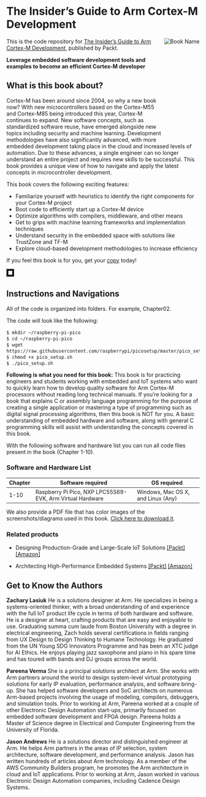 # The Insider’s Guide to Arm Cortex-M Development

<a href="https://www.packtpub.com/product/the-insiders-guide-to-arm-cortex-m-development/9781803231112"><img src="https://m.media-amazon.com/images/I/41dTb0TfEBL.jpg" alt="Book Name" height="256px" align="right"></a>

This is the code repository for [The Insider’s Guide to Arm Cortex-M Development](https://www.packtpub.com/product/the-insiders-guide-to-arm-cortex-m-development/9781803231112), published by Packt.

**Leverage embedded software development tools and examples to become an efficient Cortex-M developer**

## What is this book about?
Cortex-M has been around since 2004, so why a new book now? With new microcontrollers based on the Cortex-M55 and Cortex-M85 being introduced this year, Cortex-M continues to expand. New software concepts, such as standardized software reuse, have emerged alongside new topics including security and machine learning. Development methodologies have also significantly advanced, with more embedded development taking place in the cloud and increased levels of automation. Due to these advances, a single engineer can no longer understand an entire project and requires new skills to be successful.
This book provides a unique view of how to navigate and apply the latest concepts in microcontroller development.

This book covers the following exciting features: 
* Familiarize yourself with heuristics to identify the right components for your Cortex-M project
* Boot code to efficiently start up a Cortex-M device
* Optimize algorithms with compilers, middleware, and other means
* Get to grips with machine learning frameworks and implementation techniques
* Understand security in the embedded space with solutions like TrustZone and TF-M
* Explore cloud-based development methodologies to increase efficiency

If you feel this book is for you, get your [copy](https://www.amazon.com/Insiders-Guide-Arm-Cortex-M-Development-ebook/dp/B0BFK4XDWZ) today!

<a href="https://www.packtpub.com/?utm_source=github&utm_medium=banner&utm_campaign=GitHubBanner"><img src="https://raw.githubusercontent.com/PacktPublishing/GitHub/master/GitHub.png" alt="https://www.packtpub.com/" border="5" /></a>

## Instructions and Navigations
All of the code is organized into folders. For example, Chapter02.

The code will look like the following:
```
$ mkdir ~/raspberry-pi-pico
$ cd ~/raspberry-pi-pico
$ wget https://raw.githubusercontent.com/raspberrypi/picosetup/master/pico_setup.sh
$ chmod +x pico_setup.sh
$ ./pico_setup.sh

```

**Following is what you need for this book:**
This book is for practicing engineers and students working with embedded and IoT systems who want to quickly learn how to develop quality software for Arm Cortex-M processors without reading long technical manuals. If you’re looking for a book that explains C or assembly language programming for the purpose of creating a single application or mastering a type of programming such as digital signal processing algorithms, then this book is NOT for you. A basic understanding of embedded hardware and software, along with general C programming skills will assist with understanding the concepts covered in this book.

With the following software and hardware list you can run all code files present in the book (Chapter 1-10).

### Software and Hardware List

| Chapter  | Software required                                         | OS required                        |
| -------- | ----------------------------------------------------------| -----------------------------------|
| 1-10     | Raspberry Pi Pico, NXP LPC55S69-EVK, Arm Virtual Hardware | Windows, Mac OS X, and Linux (Any) |



We also provide a PDF file that has color images of the screenshots/diagrams used in this book. [Click here to download it](https://packt.link/vjeD9).

### Related products <Other books you may enjoy>
* Designing Production-Grade and Large-Scale IoT Solutions [[Packt]](https://www.packtpub.com/product/designing-production-grade-and-large-scale-iot-solutions/9781838829254) [[Amazon]](https://www.amazon.com/Designing-Production-Grade-Large-Scale-Solutions-end/dp/1838829253)

* Architecting High-Performance Embedded Systems [[Packt]](https://www.packtpub.com/product/architecting-high-performance-embedded-systems/9781789955965) [[Amazon]](https://www.amazon.com/Architecting-High-Performance-Embedded-Systems-high-performance/dp/1789955963)

## Get to Know the Authors
**Zachary Lasiuk**
He is a solutions designer at Arm. He specializes in being a systems-oriented thinker, with a broad understanding of and experience with the full IoT product life cycle in terms of both hardware and software. He is a designer at heart, crafting products that are easy and enjoyable to use. Graduating summa cum laude from Boston University with a degree in electrical engineering, Zach holds several certifications in fields ranging from UX Design to Design Thinking to Humane Technology. He graduated from the UN Young SDG Innovators Programme and has been an XTC judge for AI Ethics. He enjoys playing jazz saxophone and piano in his spare time and has toured with bands and DJ groups across the world. 

**Pareena Verma**
She is a principal solutions architect at Arm. She works with Arm partners around the world to design system-level virtual prototyping solutions for early IP evaluation, performance analysis, and software bring-up. She has helped software developers and SoC architects on numerous Arm-based projects involving the usage of modeling, compilers, debuggers, and simulation tools. Prior to working at Arm, Pareena worked at a couple of other Electronic Design Automation start-ups, primarily focused on embedded software development and FPGA design. Pareena holds a Master of Science degree in Electrical and Computer Engineering from the University of Florida. 

**Jason Andrews**
He is a solutions director and distinguished engineer at Arm. He helps Arm partners in the areas of IP selection, system architecture, software development, and performance analysis. Jason has written hundreds of articles about Arm technology. As a member of the AWS Community Builders program, he promotes the Arm architecture in cloud and IoT applications. Prior to working at Arm, Jason worked in various Electronic Design Automation companies, including Cadence Design Systems.

